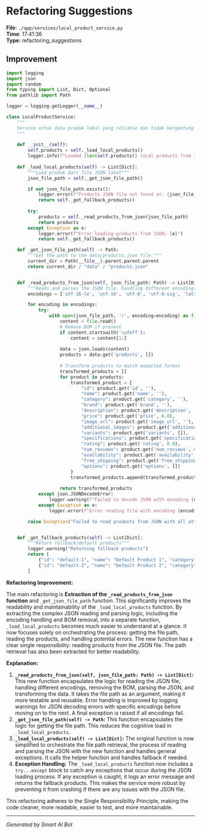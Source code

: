 # Refactoring Suggestions

**File**: `./app/services/local_product_service.py`  
**Time**: 17:41:36  
**Type**: refactoring_suggestions

## Improvement

```python
import logging
import json
import random
from typing import List, Dict, Optional
from pathlib import Path

logger = logging.getLogger(__name__)

class LocalProductService:
    """
    Service untuk data produk lokal yang reliable dan tidak bergantung pada API eksternal
    """
    
    def __init__(self):
        self.products = self._load_local_products()
        logger.info(f"Loaded {len(self.products)} local products from JSON file")
    
    def _load_local_products(self) -> List[Dict]:
        """Load produk dari file JSON lokal"""
        json_file_path = self._get_json_file_path()

        if not json_file_path.exists():
            logger.error(f"Products JSON file not found at: {json_file_path}")
            return self._get_fallback_products()
        
        try:
            products = self._read_products_from_json(json_file_path)
            return products
        except Exception as e:
            logger.error(f"Error loading products from JSON: {e}")
            return self._get_fallback_products()

    def _get_json_file_path(self) -> Path:
        """Get the path to the data/products.json file."""
        current_dir = Path(__file__).parent.parent.parent
        return current_dir / "data" / "products.json"


    def _read_products_from_json(self, json_file_path: Path) -> List[Dict]:
        """Reads and parses the JSON file, handling different encodings and potential BOM."""
        encodings = ['utf-16-le', 'utf-16', 'utf-8', 'utf-8-sig', 'latin-1', 'cp1252']

        for encoding in encodings:
            try:
                with open(json_file_path, 'r', encoding=encoding) as file:
                    content = file.read()
                    # Remove BOM if present
                    if content.startswith('\ufeff'):
                        content = content[1:]
                    
                    data = json.loads(content)
                    products = data.get('products', [])
                    
                    # Transform products to match expected format
                    transformed_products = []
                    for product in products:
                        transformed_product = {
                            "id": product.get('id', ''),
                            "name": product.get('name', ''),
                            "category": product.get('category', ''),
                            "brand": product.get('brand', ''),
                            "description": product.get('description', ''),
                            "price": product.get('price', 0.0),
                            "image_url": product.get('image_url', ''),
                            "additional_images": product.get('additional_images', []),
                            "variants": product.get('variants', []),
                            "specifications": product.get('specifications', {}),
                            "rating": product.get('rating', 0.0),
                            "num_reviews": product.get('num_reviews', 0),
                            "availability": product.get('availability', True),
                            "free_shipping": product.get('free_shipping', False),
                            "options": product.get('options', [])
                        }
                        transformed_products.append(transformed_product)
                    
                    return transformed_products
            except json.JSONDecodeError:
                logger.warning(f"Failed to decode JSON with encoding {encoding}. Trying next encoding.")
            except Exception as e:
                logger.error(f"Error reading file with encoding {encoding}: {e}")

        raise Exception("Failed to read products from JSON with all attempted encodings.")


    def _get_fallback_products(self) -> List[Dict]:
        """Return fallback/default products"""
        logger.warning("Returning fallback products")
        return [
            {"id": "default-1", "name": "Default Product 1", "category": "Default"},
            {"id": "default-2", "name": "Default Product 2", "category": "Default"}
        ]
```

**Refactoring Improvement:**

The main refactoring is **Extraction of the `_read_products_from_json` function** and `_get_json_file_path` function. This significantly improves the readability and maintainability of the `_load_local_products` function.  By extracting the complex JSON reading and parsing logic, including the encoding handling and BOM removal, into a separate function, `_load_local_products` becomes much easier to understand at a glance.  It now focuses solely on orchestrating the process: getting the file path, reading the products, and handling potential errors. The new function has a clear single responsibility: reading products from the JSON file.  The path retrieval has also been extracted for better readability.

**Explanation:**

1.  **`_read_products_from_json(self, json_file_path: Path) -> List[Dict]`:** This new function encapsulates the logic for reading the JSON file, handling different encodings, removing the BOM, parsing the JSON, and transforming the data. It takes the file path as an argument, making it more testable and reusable.  Error handling is improved by logging warnings for JSON decoding errors with specific encodings before moving on to the next. A final exception is raised if all encodings fail.
2.  **`_get_json_file_path(self) -> Path`:** This function encapsulates the logic for getting the file path. This reduces the cognitive load in `_load_local_products`.
3.  **`_load_local_products(self) -> List[Dict]`:** The original function is now simplified to orchestrate the file path retrieval, the process of reading and parsing the JSON with the new function and handles general exceptions.  It calls the helper function and handles fallback if needed.
4.  **Exception Handling:**  The `_load_local_products` function now includes a `try...except` block to catch any exceptions that occur during the JSON loading process. If any exception is caught, it logs an error message and returns the fallback products.  This makes the service more robust by preventing it from crashing if there are any issues with the JSON file.

This refactoring adheres to the Single Responsibility Principle, making the code cleaner, more readable, easier to test, and more maintainable.

---
*Generated by Smart AI Bot*
